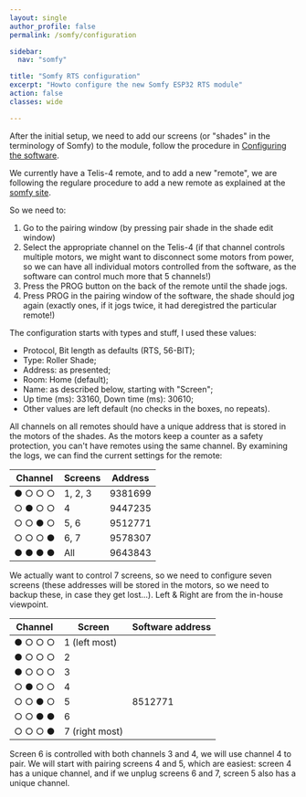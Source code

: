 ```yaml
---
layout: single
author_profile: false
permalink: /somfy/configuration

sidebar:
  nav: "somfy"

title: "Somfy RTS configuration"
excerpt: "Howto configure the new Somfy ESP32 RTS module"
action: false
classes: wide

---
```

After the initial setup, we need to add our screens (or "shades" in the terminology of Somfy) to the module, follow the procedure in [Configuring the software](https://github.com/rstrouse/ESPSomfy-RTS/wiki/Configuring-the-Software#shademotor-setup).

We currently have a Telis-4 remote, and to add a new "remote", we are following the regulare procedure to add a new remote as explained at the [somfy site](https://www.somfysystems.com/en-us/support/faq?question=if-i-already-have-a-control-programmed-to-my-motorized-product-how-do-i-add-another-control).

So we need to:
1. Go to the pairing window (by pressing pair shade in the shade edit window)
2. Select the appropriate channel on the Telis-4 (if that channel controls multiple motors, we might want to disconnect some motors from power, so we can have all individual motors controlled from the software, as the software can control much more that 5 channels!)
3. Press the PROG button on the back of the remote until the shade jogs.
4. Press PROG in the pairing window of the software, the shade should jog again (exactly ones, if it jogs twice, it had deregistred the particular remote!)

The configuration starts with types and stuff, I used these values:
- Protocol, Bit length as defaults (RTS, 56-BIT);
- Type: Roller Shade;
- Address: as presented;
- Room: Home (default);
- Name: as described below, starting with "Screen";
- Up time (ms): 33160, Down time (ms): 30610;
- Other values are left default (no checks in the boxes, no repeats).

All channels on all remotes should have a unique address that is stored in the motors of the shades. As the motors keep a counter as a safety protection, you can't have remotes using the same channel. By examining the logs, we can find the current settings for the remote:

|Channel|Screens|Address|
|-------|-------|-------|
|&#x25cf; &#x25CB; &#x25CB; &#x25CB;|1, 2, 3|9381699|
|&#x25CB; &#x25cf; &#x25CB; &#x25CB;|4|9447235|
|&#x25CB; &#x25CB; &#x25cf; &#x25CB;|5, 6|9512771|
|&#x25CB; &#x25CB; &#x25CB; &#x25cf;|6, 7|9578307|
|&#x25cf; &#x25cf; &#x25cf; &#x25cf;|All|9643843|

We actually want to control 7 screens, so we need to configure seven screens (these addresses will be stored in the motors, so we need to backup these, in case they get lost...). Left & Right are from the in-house viewpoint.

|Channel|Screen|Software address|
|-------|------|----------------|
|&#x25cf; &#x25CB; &#x25CB; &#x25CB;|1 (left most)||
|&#x25cf; &#x25CB; &#x25CB; &#x25CB;|2||
|&#x25cf; &#x25CB; &#x25CB; &#x25CB;|3||
|&#x25CB; &#x25cf; &#x25CB; &#x25CB;|4||
|&#x25CB; &#x25CB; &#x25cf; &#x25CB;|5|8512771|
|&#x25CB; &#x25CB; &#x25cf; &#x25cf;|6||
|&#x25CB; &#x25CB; &#x25CB; &#x25cf;|7 (right most)||

Screen 6 is controlled with both channels 3 and 4, we will use channel 4 to pair. We will start with pairing screens 4 and 5, which are easiest: screen 4 has a unique channel, and if we unplug screens 6 and 7, screen 5 also has a unique channel.

